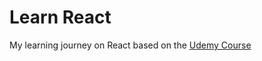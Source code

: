 # Learn React

My learning journey on React based on the [Udemy Course](https://www.udemy.com/course/react-the-complete-guide-incl-redux)